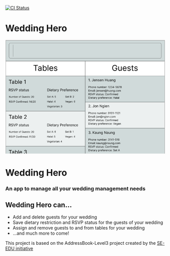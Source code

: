 [![CI Status](https://github.com/AY2425S2-CS2103T-F12-3/tp/workflows/Java%20CI/badge.svg)](https://github.com/AY2425S2-CS2103T-F12-3/tp/actions)

# Wedding Hero

![Ui](docs/images/Ui.png)
# Wedding Hero
### An app to manage all your wedding management needs

## Wedding Hero can...
* Add and delete guests for your wedding
* Save dietary restriction and RSVP status for the guests of your wedding
* Assign and remove guests to and from tables for your wedding
* ...and much more to come!

This project is based on the AddressBook-Level3 project created by the [SE-EDU initiative](https://se-education.org)
